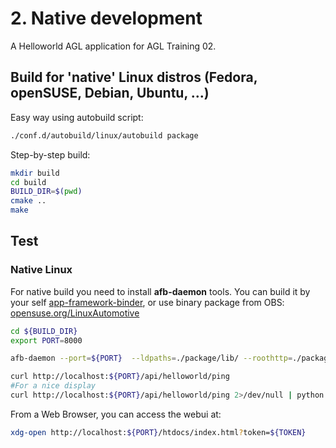 # 2. Native development

A Helloworld AGL application for AGL Training 02.

## Build for 'native' Linux distros (Fedora, openSUSE, Debian, Ubuntu, ...)

Easy way using autobuild script:

```bash
./conf.d/autobuild/linux/autobuild package
```

Step-by-step build:

```bash
mkdir build
cd build
BUILD_DIR=$(pwd)
cmake ..
make
```

## Test

### Native Linux

For native build you need to install **afb-daemon** tools.
You can build it by your self [app-framework-binder][app-framework-binder], or use binary package from OBS: [opensuse.org/LinuxAutomotive][opensuse.org/LinuxAutomotive]

```bash
cd ${BUILD_DIR}
export PORT=8000

afb-daemon --port=${PORT}  --ldpaths=./package/lib/ --roothttp=./package/htdocs

curl http://localhost:${PORT}/api/helloworld/ping
#For a nice display
curl http://localhost:${PORT}/api/helloworld/ping 2>/dev/null | python -m json.tool
```

From a Web Browser, you can access the webui at:

```bash
xdg-open http://localhost:${PORT}/htdocs/index.html?token=${TOKEN}
```

[opensuse.org/LinuxAutomotive]:https://en.opensuse.org/LinuxAutomotive#AGL_Application_Framework
[app-framework-binder]:https://gerrit.automotivelinux.org/gerrit/#/admin/projects/src/app-framework-binder
